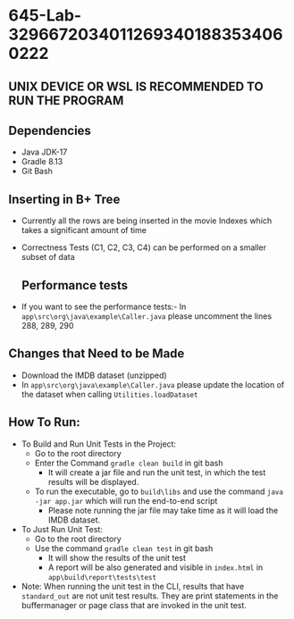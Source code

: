# 645-Lab-32966720340112693401883534060222

## UNIX DEVICE OR WSL IS RECOMMENDED TO RUN THE PROGRAM

## Dependencies
- Java JDK-17
- Gradle 8.13
- Git Bash

## Inserting in B+ Tree
- Currently all the rows are being inserted in the movie Indexes which takes a significant amount of time
- Correctness Tests (C1, C2, C3, C4) can be performed on a smaller subset of data

  ## Performance tests
- If you want to see the performance tests:- In `app\src\org\java\example\Caller.java` please uncomment the lines 288, 289, 290

## Changes that Need to be Made
- Download the IMDB dataset (unzipped)
- In `app\src\org\java\example\Caller.java` please update the location of the dataset when calling `Utilities.loadDataset`

## How To Run:
- To Build and Run Unit Tests in the Project:
  - Go to the root directory
  - Enter the Command `gradle clean build` in git bash
    - It will create a jar file and run the unit test, in which the test results will be displayed.
  - To run the executable, go to `build\libs` and use the command `java -jar app.jar` which will run the end-to-end script
    - Please note running the jar file may take time as it will load the IMDB dataset.
- To Just Run Unit Test:
  - Go to the root directory
  - Use the command `gradle clean test` in git bash
    - It will show the results of the unit test
    - A report will be also generated and visible in `index.html` in `app\build\report\tests\test`
- Note: When running the unit test in the CLI, results that have `standard_out` are not unit test results. They are print statements in the buffermanager or page class that are invoked in the unit test. 
      

